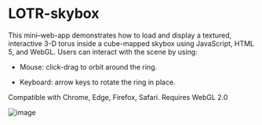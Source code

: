 # LOTR-skybox
This mini–web-app demonstrates how to load and display a textured, interactive 3-D torus inside a cube-mapped skybox using JavaScript, HTML 5, and WebGL.
Users can interact with the scene by using:

- Mouse: click-drag to orbit around the ring.

- Keyboard: arrow keys to rotate the ring in place.

Compatible with Chrome, Edge, Firefox, Safari.
Requires WebGL 2.0

![image](https://github.com/user-attachments/assets/a444a2bb-f37f-433f-b081-97430476aa36)
